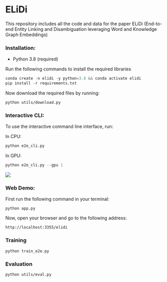# ELiDi
This repository includes all the code and data for the paper ELiDi (End-to-end Entity Linking and Disambiguation leveraging Word and Knowledge Graph Embeddings)


### Installation:
* Python 3.8 (required)

Run the following commands to install the required libraries
```python
conda create -n elidi -y python=3.8 && conda activate elidi
pip install -r requirements.txt
```
Now download the required files by running:
```
python utils/download.py
```

### Interactive CLI:
To use the interactive command line interface, run:

In CPU:
```python
python e2e_cli.py
```
In GPU:
```python
python e2e_cli.py --gpu 1
```

![](https://github.com/rashad101/ELiDi/blob/main/elidi-demo.gif)

### Web Demo:
First run the following command in your terminal:
```
python app.py
```
Now, open your browser and go to the following address:
```
http://localhost:3355/elidi
```
### Training
```
python train_e2e.py
```

### Evaluation
```
python utils/eval.py
```